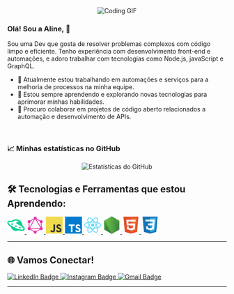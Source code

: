 <p align="center">
  <img src="https://media.giphy.com/media/v1.Y2lkPTc5MGI3NjExeW0waHlpMDdlM3hnN3M2eG92bng0dDdqd2wycHRmamdqd3NzN2Z4MiZlcD12MV9naWZzX3NlYXJjaCZjdD1n/L1R1tvI9svkIWwpVYr/giphy.gif" alt="Coding GIF" width="400" />
</p>

### Olá! Sou a Aline, 🚀

Sou uma Dev que gosta de resolver problemas complexos com código limpo e eficiente. Tenho experiência com desenvolvimento front-end e automações, e adoro trabalhar com tecnologias como Node.js, javaScript e GraphQL.

- 🔭 Atualmente estou trabalhando em automações e serviços para a melhoria de processos na minha equipe.
- 🌱 Estou sempre aprendendo e explorando novas tecnologias para aprimorar minhas habilidades.
- 👯 Procuro colaborar em projetos de código aberto relacionados a automação e desenvolvimento de APIs.

<br>


### 📈 Minhas estatísticas no GitHub

<p align="center">
  <img src="https://github-readme-stats.vercel.app/api?username=AlinePinhelli&show_icons=true&theme=dark" alt="Estatísticas do GitHub"/>
</p>

<h2 align="left">🛠️ Tecnologias e Ferramentas que estou Aprendendo:</h2>
<p align="left">
<a href="https://hoppscotch.io/" target="_blank">
    <img src="https://raw.githubusercontent.com/devicons/devicon/master/icons/hoppscotch/hoppscotch-plain.svg" alt="hoppscotch" width="40" height="40"/>
  </a>
 </a>
  <a href="https://graphql.org/" target="_blank"> <img src="https://raw.githubusercontent.com/devicons/devicon/master/icons/graphql/graphql-plain.svg" alt="graphql" width="40" height="40"/>
  </a>
  <a href="https://developer.mozilla.org/pt-BR/docs/Web/JavaScript" target="_blank"> 
    <img src="https://raw.githubusercontent.com/devicons/devicon/master/icons/javascript/javascript-original.svg" alt="javascript" width="40" height="40"/> 
  </a>
  <a href="https://www.typescriptlang.org/" target="_blank">
    <img src="https://raw.githubusercontent.com/devicons/devicon/master/icons/typescript/typescript-original.svg" alt="typescript" width="40" height="40"/>
  </a>
  <a href="https://react.dev/" target="_blank">
    <img src="https://raw.githubusercontent.com/devicons/devicon/master/icons/react/react-original.svg" alt="react" width="40" height="40"/>
  </a>
  <a href="https://nodejs.org/en/" target="_blank">
    <img src="https://raw.githubusercontent.com/devicons/devicon/master/icons/nodejs/nodejs-original.svg" alt="nodejs" width="40" height="40"/>
  </a>
  <a href="https://www.w3.org/html/" target="_blank"> 
    <img src="https://raw.githubusercontent.com/devicons/devicon/master/icons/html5/html5-original.svg" alt="html5" width="40" height="40"/> 
  </a>
  <a href="https://www.w3schools.com/css/" target="_blank"> 
    <img src="https://raw.githubusercontent.com/devicons/devicon/master/icons/css3/css3-original.svg" alt="css3" width="40" height="40"/> 
  </a>
</p>

---

<h2 align="left">🌐 Vamos Conectar!</h2>
<p align="left">
  <a href="https://www.linkedin.com/in/aline-dos-santos-pinhelli-844079160/" target="_blank">
    <img src="https://img.shields.io/badge/LinkedIn-0077B5?style=for-the-badge&logo=linkedin&logoColor=white" alt="LinkedIn Badge" />
  </a>
  <a href="https://www.instagram.com/aline_pinhelli/" target="_blank">
    <img src="https://img.shields.io/badge/Instagram-E4405F?style=for-the-badge&logo=instagram&logoColor=white" alt="Instagram Badge" />
  </a>
  <a href="mailto:alinepinhelli@gmail.com" target="_blank">
    <img src="https://img.shields.io/badge/Gmail-D14836?style=for-the-badge&logo=gmail&logoColor=white" alt="Gmail Badge" />
  </a>
</p>

---
